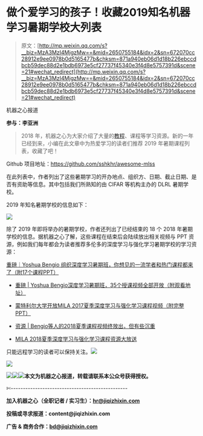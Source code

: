 # 做个爱学习的孩子！收藏2019知名机器学习暑期学校大列表

> 原文：[http://mp.weixin.qq.com/s?__biz=MzA3MzI4MjgzMw==&mid=2650755184&idx=2&sn=672070cc28912e9ee0978b0d5165477b&chksm=871a940eb06d1d18b226ebccdbcb59dec88d2e1bdb6973e5cf27737f45340e3f4d8e5757391d&scene=21#wechat_redirect](http://mp.weixin.qq.com/s?__biz=MzA3MzI4MjgzMw==&mid=2650755184&idx=2&sn=672070cc28912e9ee0978b0d5165477b&chksm=871a940eb06d1d18b226ebccdbcb59dec88d2e1bdb6973e5cf27737f45340e3f4d8e5757391d&scene=21#wechat_redirect)

机器之心报道

**参与：李亚洲**

> 2018 年，机器之心为大家介绍了大量的[教程](http://mp.weixin.qq.com/s?__biz=MzA3MzI4MjgzMw==&mid=2650754836&idx=1&sn=6e05e0961bb0aa292cb2d3059aa04e00&chksm=871a8b6ab06d027cb60f470abf45885b81faf60c91d5757f8da69eea203bf85ff2e61bc1292c&scene=21#wechat_redirect)、课程等学习资源。新的一年已经到来，小编在此文章中为热爱学习的读者们推荐 2019 年暑期课程列表，收藏了吧！

Github 项目地址：https://github.com/sshkhr/awesome-mlss

在此列表中，作者列出了这些暑期学习的开办地点、组织方、日期、截止日期、是否有资助等信息。其中包括我们所熟知的由 CIFAR 等机构主办的 DLRL 暑期学校。

2019 年知名暑期学校的信息如下：

![](../Images/ed380dfa7419a4aea2ec56df35887c5c.jpg)

除了 2019 年即将举办的暑期学校，作者还列出了已经结束的 18 个 2018 年暑期学校的信息。据机器之心了解，这些课程在结束后会陆续放出相关视频与 PPT 资源，例如我们每年都会为读者推荐多伦多的深度学习与强化学习暑期学校的学习资源：

[重磅｜Yoshua Bengio 组织深度学习暑期班，你想见的一流学者和热门课程都来了（附17个课程PPT）](http://mp.weixin.qq.com/s?__biz=MzA3MzI4MjgzMw==&mid=2650718072&idx=1&sn=93f90c233077280da3097f397da6260b&scene=21#wechat_redirect)

*   [重磅 | Yoshua Bengio深度学习暑期班，35个授课视频全部开放（附观看地址）](http://mp.weixin.qq.com/s?__biz=MzA3MzI4MjgzMw==&mid=2650718578&idx=1&sn=ff7d748b149e7952c9fa3b53cefd5afc&scene=21#wechat_redirect)

*   [蒙特利尔大学开放MILA 2017夏季深度学习与强化学习课程视频（附完整PPT）](http://mp.weixin.qq.com/s?__biz=MzA3MzI4MjgzMw==&mid=2650730321&idx=1&sn=dbf710544d5a00341fca20dd814a33a3&chksm=871b2b2fb06ca239a2b4b4c9d7ce35e831eef85faaf57f83e527cce949df6e2fecd7a9f8b206&scene=21#wechat_redirect)

*   [资源 | Bengio等人的2018夏季课程视频终放出，但有些沉重](http://mp.weixin.qq.com/s?__biz=MzA3MzI4MjgzMw==&mid=2650750516&idx=2&sn=cc159764187479a67539b58e931ed31f&chksm=871afa4ab06d735ca7f13e58001244d1af9b839531922ffac208e27297a789156b013ae19703&scene=21#wechat_redirect)

*   [MILA 2018夏季深度学习与强化学习课程资源大放送](http://mp.weixin.qq.com/s?__biz=MzA3MzI4MjgzMw==&mid=2650750266&idx=1&sn=8581754df249ddaaa1b72ae37f9fcf9e&chksm=871af944b06d70524fa06cbc5a5dd19e30c81b32efdf1622813321f80be75b1af6e51d593fac&scene=21#wechat_redirect)

只能远程学习的读者可以保持关注。****![](../Images/98db554c57db91144fde9866558fb8c3.jpg)****

![](../Images/b2dfce145de1ff9905512a82a916bbb4.jpg)

![](../Images/ce1d1fa16b8a96d741c04539751191ac.jpg)![](../Images/9bd165bb98d2ccbb5d7515ccd3f7983a.jpg)![](../Images/7891219d7f2e749ba3752854710fd098.jpg)****本文为机器之心报道，**转载请联系本公众号获得授权****。**

✄------------------------------------------------

**加入机器之心（全职记者 / 实习生）：hr@jiqizhixin.com**

**投稿或寻求报道：**content**@jiqizhixin.com**

**广告 & 商务合作：bd@jiqizhixin.com**
